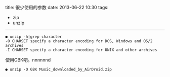 title: 很少使用的参数
date: 2013-06-22 10:30
tags:
- zip
- unzip 
---
```
● unzip -h|grep character
-O CHARSET specify a character encoding for DOS, Windows and OS/2 archives
-I CHARSET specify a character encoding for UNIX and other archives
```
使用GBK吧。nnnnnnd
```
● unzip -O GBK Music_downloaded_by_AirDroid.zip
```
